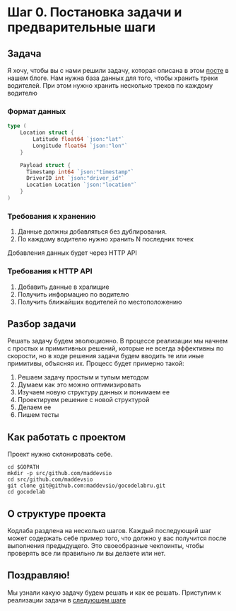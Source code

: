 # Шаг 0. Постановка задачи и предварительные шаги

## Задача
Я хочу, чтобы вы с нами решили задачу, которая описана в этом [посте](https://blog.maddevs.io/how-we-built-a-backend-system-for-uber-like-map-with-animated-cars-on-it-using-go-29d5dcd517a#.po7uwiqqk) в нашем блоге.
Нам нужна база данных для того, чтобы хранить треки водителей. При этом нужно хранить несколько треков по каждому водителю

### Формат данных
```Go
type (
    Location struct {
        Latitude float64 `json:"lat"`
        Longitude float64 `json:"lon"`
    }

    Payload struct {
      Timestamp int64 `json:"timestamp"`
      DriverID int `json:"driver_id"`
      Location Location `json:"location"`
    }
)
```

### Требования к хранению

1. Данные должны добавляться без дублирования.
2. По каждому водителю нужно хранить N последних точек

Добавления данных будет через HTTP API

### Требования к HTTP API

1. Добавить данные в хралищие
2. Получить информацию по водителю
3. Получить ближайших водителей по местоположению

## Разбор задачи

Решать задачу будем эволюционно. В процессе реализации мы начнем с простых и примитивных решений, которые не всегда эффективны по скорости, но в ходе решения задачи будем вводить те или иные примитивы, объясняя их. Процесс будет примерно такой:

1. Решаем задачу простым и тупым методом
2. Думаем как это можно оптимизировать
3. Изучаем новую структуру данных и понимаем ее
4. Проектируем решение с новой структурой
5. Делаем ее
6. Пишем тесты

## Как работать с проектом
Проект нужно склонировать себе.

``` 
cd $GOPATH
mkdir -p src/github.com/maddevsio
cd src/github.com/maddevsio
git clone git@github.com:maddevsio/gocodelabru.git
cd gocodelab
```

## О структуре проекта

Кодлаба раздлена на несколько шагов. Каждый последующий шаг может содержать себе пример того, что должно у вас получится после выполнения предыдущего. Это своеобразные чекпоинты, чтобы проверять все ли правильно ли вы делаете или нет.

## Поздравляю!
Мы узнали какую задачу будем решать и как ее решать. Приступим к реализации задачи в [следующем шаге](../step01/README.md)
